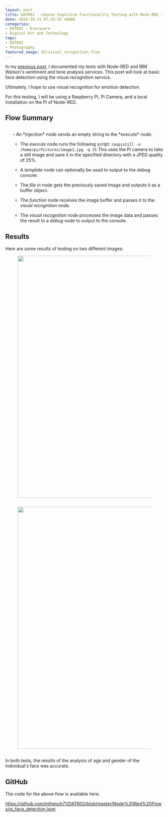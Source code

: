 ```yaml
---
layout: post
title: DAT602 - uSense Cognitive Functionality Testing with Node-RED - Visual Recognition
date: 2018-10-31 07:34:59 +0000
categories:
- DAT602 - Everyware
- Digital Art and Technology
tags:
- DAT602
- Photography
featured_image: 05/visual_recognition_flow
---
```

<p>In my <a href="{{ site.baseurl }}/dat602-usense-cognitive-functionality-testing-with-node-red-sentiment-and-tone/">previous post</a>, I documented my tests with Node-RED and IBM Watson's sentiment and tone analysis services. This post will look at basic face detection using the visual recognition service.</p>

Ultimately, I hope to use visual recognition for emotion detection.

For this testing, I will be using a Raspberry Pi, Pi Camera, and a local installation on the Pi of Node-RED.

## Flow Summary

<figure><a href="https://res.cloudinary.com/circleseven/image/upload/q_auto,f_auto/05/visual_recognition_flow"><img src="https://res.cloudinary.com/circleseven/image/upload/c_limit,w_800,h_800,q_auto,f_auto/05/visual_recognition_flow" srcset="https://res.cloudinary.com/circleseven/image/upload/c_limit,w_400,q_auto,f_auto/05/visual_recognition_flow 400w, https://res.cloudinary.com/circleseven/image/upload/c_limit,w_800,q_auto,f_auto/05/visual_recognition_flow 800w, https://res.cloudinary.com/circleseven/image/upload/c_limit,w_1200,q_auto,f_auto/05/visual_recognition_flow 1200w" sizes="(max-width: 768px) 100vw, 800px" alt="" loading="lazy"></a></figure>

<ol>- An *injection* node sends an empty string to the *execute* node.

- The *execute* node runs the following script: <code>raspistill -o /home/pi/Pictures/image1.jpg -q 25</code> This uses the Pi camera to take a still image and save it in the specified directory with a JPEG quality of 25%.

- A *template* node can optionally be used to output to the debug console.

- The *file in* node gets the previously saved image and outputs it as a buffer object.

- The *function* node receives the image buffer and passes it to the *visual recognition* node.

- The *visual recognition* node processes the image data and passes the result to a *debug* node to output to the console.
</ol>

## Results

Here are some results of testing on two different images:

<div class="gallery">

<figure><a href="https://res.cloudinary.com/circleseven/image/upload/q_auto,f_auto/05/male_photo"><img src="https://res.cloudinary.com/circleseven/image/upload/q_auto,f_auto/05/male_photo" width="1024" height="769" alt="" loading="lazy"></a></figure>
<figure><a href="https://res.cloudinary.com/circleseven/image/upload/q_auto,f_auto/05/male_result"><img src="https://res.cloudinary.com/circleseven/image/upload/c_limit,w_800,h_800,q_auto,f_auto/05/male_result" srcset="https://res.cloudinary.com/circleseven/image/upload/c_limit,w_400,q_auto,f_auto/05/male_result 400w, https://res.cloudinary.com/circleseven/image/upload/c_limit,w_800,q_auto,f_auto/05/male_result 800w, https://res.cloudinary.com/circleseven/image/upload/c_limit,w_1200,q_auto,f_auto/05/male_result 1200w" sizes="(max-width: 768px) 100vw, 800px" alt="" loading="lazy"></a></figure>
<figure><a href="https://res.cloudinary.com/circleseven/image/upload/q_auto,f_auto/05/female_photo"><img src="https://res.cloudinary.com/circleseven/image/upload/q_auto,f_auto/05/female_photo" width="1024" height="769" alt="" loading="lazy"></a></figure>
<figure><a href="https://res.cloudinary.com/circleseven/image/upload/q_auto,f_auto/05/female_result"><img src="https://res.cloudinary.com/circleseven/image/upload/c_limit,w_800,h_800,q_auto,f_auto/05/female_result" srcset="https://res.cloudinary.com/circleseven/image/upload/c_limit,w_400,q_auto,f_auto/05/female_result 400w, https://res.cloudinary.com/circleseven/image/upload/c_limit,w_800,q_auto,f_auto/05/female_result 800w, https://res.cloudinary.com/circleseven/image/upload/c_limit,w_1200,q_auto,f_auto/05/female_result 1200w" sizes="(max-width: 768px) 100vw, 800px" alt="" loading="lazy"></a></figure>

</div>

In both tests, the results of the analysis of age and gender of the individual's face was accurate.

## GitHub

The code for the above flow is available here:

<p><a href="https://github.com/mfrench71/DAT602/blob/master/Node%20Red%20Flows/pi_face_detection.json" target="_blank" rel="noreferrer noopener">https://github.com/mfrench71/DAT602/blob/master/Node%20Red%20Flows/pi_face_detection.json</a></p>
